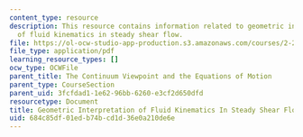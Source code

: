 ```yaml
---
content_type: resource
description: This resource contains information related to geometric interpretation
  of fluid kinematics in steady shear flow.
file: https://ol-ocw-studio-app-production.s3.amazonaws.com/courses/2-25-advanced-fluid-mechanics-fall-2013/684c85df01edb74bcd1d36e0a210de6e_MIT2_25F13_Geometric_Inte.pdf
file_type: application/pdf
learning_resource_types: []
ocw_type: OCWFile
parent_title: The Continuum Viewpoint and the Equations of Motion
parent_type: CourseSection
parent_uid: 3fcfdad1-1e62-96bb-6260-e3cf2d650dfd
resourcetype: Document
title: Geometric Interpretation of Fluid Kinematics In Steady Shear Flow
uid: 684c85df-01ed-b74b-cd1d-36e0a210de6e
---
```

